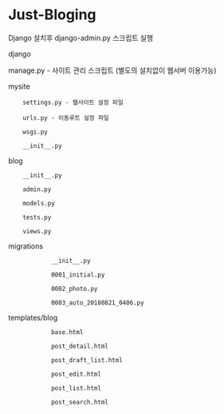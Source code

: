 # Just-Bloging

Django 설치후 django-admin.py 스크립트 실행

django

manage.py - 사이트 관리 스크립트 (별도의 설치없이 웹서버 이용가능)

mysite

        settings.py - 웹사이트 설정 파일
        
        urls.py - 이동루트 설정 파일
        
        wsgi.py
        
        __init__.py
        

blog

        __init__.py
     
        admin.py
     
        models.py
     
        tests.py
     
        views.py  

   migrations
     
                __init__.py
     
                0001_initial.py
     
                0002_photo.py
     
                0003_auto_20180821_0406.py
        
   templates/blog
        
                base.html
                
                post_detail.html
                
                post_draft_list.html
                
                post_edit.html
                
                post_list.html
                
                post_search.html
